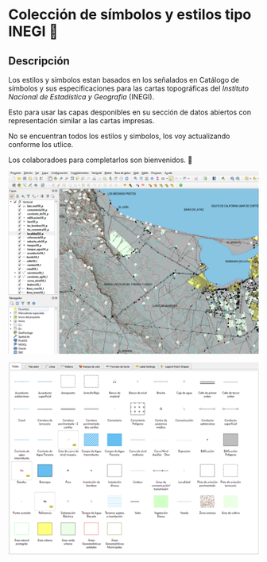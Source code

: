 # Colección de símbolos y estilos tipo INEGI 📖

## Descripción
Los estilos y simbolos estan basados en los señalados en Catálogo de símbolos y sus especificaciones para las cartas topográficas del _Instituto Nacional de Estadística y Geografía_ (INEGI).

Esto para usar las capas desponibles en su sección de datos abiertos con representación similar a las cartas impresas.

No se encuentran todos los estilos y simbolos, los voy actualizando conforme los utlice. 

Los colaboradoes para completarlos son bienvenidos. 🚀


![alt text](https://github.com/Krotalo25/qgis_estilos/blob/master/collections/tipoINEGI/preview/estilos_previo.png)

![alt text](https://github.com/Krotalo25/qgis_estilos/blob/master/collections/tipoINEGI/preview/simbolos_previo.png)
